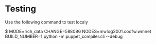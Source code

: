 # Testing

Use the following command to test localy

$ MODE=rich_data CHANGE=588086 NODES=mwlog2001.codfw.wmnet BUILD_NUMBER=1  python -m puppet_compiler.cli  --debug
